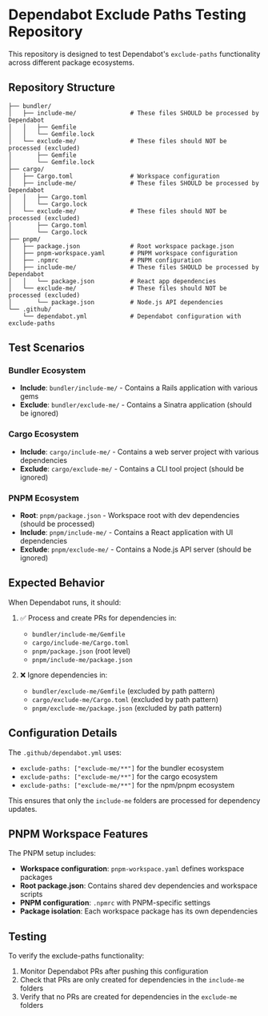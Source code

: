 # Dependabot Exclude Paths Testing Repository

This repository is designed to test Dependabot's `exclude-paths` functionality across different package ecosystems.

## Repository Structure

```
├── bundler/
│   ├── include-me/               # These files SHOULD be processed by Dependabot
│   │   ├── Gemfile
│   │   └── Gemfile.lock
│   └── exclude-me/               # These files should NOT be processed (excluded)
│       ├── Gemfile
│       └── Gemfile.lock
├── cargo/
│   ├── Cargo.toml                # Workspace configuration
│   ├── include-me/               # These files SHOULD be processed by Dependabot
│   │   ├── Cargo.toml
│   │   └── Cargo.lock
│   └── exclude-me/               # These files should NOT be processed (excluded)
│       ├── Cargo.toml
│       └── Cargo.lock
├── pnpm/
│   ├── package.json              # Root workspace package.json
│   ├── pnpm-workspace.yaml       # PNPM workspace configuration
│   ├── .npmrc                    # PNPM configuration
│   ├── include-me/               # These files SHOULD be processed by Dependabot
│   │   └── package.json          # React app dependencies
│   └── exclude-me/               # These files should NOT be processed (excluded)
│       └── package.json          # Node.js API dependencies
└── .github/
    └── dependabot.yml            # Dependabot configuration with exclude-paths
```

## Test Scenarios

### Bundler Ecosystem
- **Include**: `bundler/include-me/` - Contains a Rails application with various gems
- **Exclude**: `bundler/exclude-me/` - Contains a Sinatra application (should be ignored)

### Cargo Ecosystem  
- **Include**: `cargo/include-me/` - Contains a web server project with various dependencies
- **Exclude**: `cargo/exclude-me/` - Contains a CLI tool project (should be ignored)

### PNPM Ecosystem
- **Root**: `pnpm/package.json` - Workspace root with dev dependencies (should be processed)
- **Include**: `pnpm/include-me/` - Contains a React application with UI dependencies
- **Exclude**: `pnpm/exclude-me/` - Contains a Node.js API server (should be ignored)

## Expected Behavior

When Dependabot runs, it should:

1. ✅ Process and create PRs for dependencies in:
   - `bundler/include-me/Gemfile`
   - `cargo/include-me/Cargo.toml`
   - `pnpm/package.json` (root level)
   - `pnpm/include-me/package.json`

2. ❌ Ignore dependencies in:
   - `bundler/exclude-me/Gemfile` (excluded by path pattern)
   - `cargo/exclude-me/Cargo.toml` (excluded by path pattern)
   - `pnpm/exclude-me/package.json` (excluded by path pattern)

## Configuration Details

The `.github/dependabot.yml` uses:
- `exclude-paths: ["exclude-me/**"]` for the bundler ecosystem
- `exclude-paths: ["exclude-me/**"]` for the cargo ecosystem  
- `exclude-paths: ["exclude-me/**"]` for the npm/pnpm ecosystem

This ensures that only the `include-me` folders are processed for dependency updates.

## PNPM Workspace Features

The PNPM setup includes:
- **Workspace configuration**: `pnpm-workspace.yaml` defines workspace packages
- **Root package.json**: Contains shared dev dependencies and workspace scripts
- **PNPM configuration**: `.npmrc` with PNPM-specific settings
- **Package isolation**: Each workspace package has its own dependencies

## Testing

To verify the exclude-paths functionality:

1. Monitor Dependabot PRs after pushing this configuration
2. Check that PRs are only created for dependencies in the `include-me` folders
3. Verify that no PRs are created for dependencies in the `exclude-me` folders
